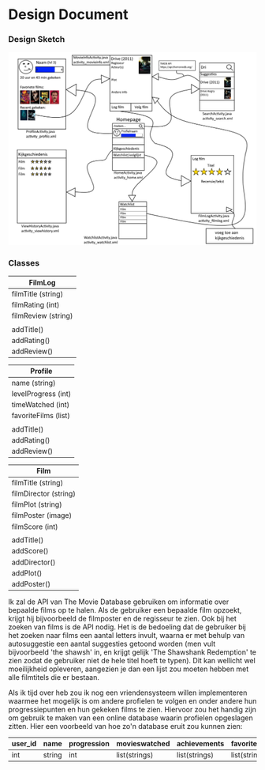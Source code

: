 # Design Document

### Design Sketch

<img src="/doc/designsketchjpg.jpg" width="900">

### Classes

| FilmLog |
| ------------- |
| filmTitle (string) |
| filmRating (int) |
| filmReview (string) |
| |
| addTitle() |
| addRating() |
| addReview() |

| Profile |
| ------------- |
| name (string) |
| levelProgress (int) |
| timeWatched (int) |
| favoriteFilms (list) |
| |
| addTitle() |
| addRating() |
| addReview() |

| Film |
| ------------- |
| filmTitle (string) |
| filmDirector (string) |
| filmPlot (string) |
| filmPoster (image) |
| filmScore (int) |
| |
| addTitle() |
| addScore() |
| addDirector() |
| addPlot() |
| addPoster() |

Ik zal de API van The Movie Database gebruiken om informatie over bepaalde films op te halen. Als de gebruiker een bepaalde film opzoekt, krijgt hij bijvoorbeeld de filmposter en de regisseur te zien. Ook bij het zoeken van films is de API nodig. Het is de bedoeling dat de gebruiker bij het zoeken naar films een aantal letters invult, waarna er met behulp van autosuggestie een aantal suggesties getoond worden (men vult bijvoorbeeld 'the shawsh' in, en krijgt gelijk 'The Shawshank Redemption' te zien zodat de gebruiker niet de hele titel hoeft te typen). Dit kan wellicht wel moeilijkheid opleveren, aangezien je dan een lijst zou moeten hebben met alle filmtitels die er bestaan.
  
  Als ik tijd over heb zou ik nog een vriendensysteem willen implementeren waarmee het mogelijk is om andere profielen te volgen en onder andere hun progressiepunten en hun gekeken films te zien. Hiervoor zou het handig zijn om gebruik te maken van een online database waarin profielen opgeslagen zitten. Hier een voorbeeld van hoe zo'n database eruit zou kunnen zien:
    
| user_id | name | progression | movieswatched | achievements | favoritefilms |
| ------------- | ------------- | ------------- | ------------- | ------------- | ------------- |
| int | string | int | list(strings) | list(strings) | list(strings) |
